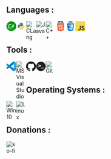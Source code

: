 ## Languages :  
<img align="left" alt="CSharp" width="26px" src="https://raw.githubusercontent.com/github/explore/80688e429a7d4ef2fca1e82350fe8e3517d3494d/topics/csharp/csharp.png" />
<img align="left" alt="Python" width="26px" src="https://raw.githubusercontent.com/github/explore/80688e429a7d4ef2fca1e82350fe8e3517d3494d/topics/python/python.png" />
<img align="left" alt="CLang" width="26px" src="https://simpleicons.org/icons/c.svg" />
<img align="left" alt="Java" width="26px" src="https://simpleicons.org/icons/java.svg" />
<img align="left" alt="C++" width="26px" src="https://simpleicons.org/icons/cplusplus.svg" />
<img align="left" alt="HTML5" width="26px" src="https://raw.githubusercontent.com/github/explore/80688e429a7d4ef2fca1e82350fe8e3517d3494d/topics/html/html.png" />
<img align="left" alt="CSS3" width="26px" src="https://raw.githubusercontent.com/github/explore/80688e429a7d4ef2fca1e82350fe8e3517d3494d/topics/css/css.png" />
<img align="left" alt="JavaScript" width="26px" src="https://raw.githubusercontent.com/github/explore/80688e429a7d4ef2fca1e82350fe8e3517d3494d/topics/javascript/javascript.png" />

<br/>
<br/>

## Tools :
<img align="left" alt="Visual Studio Code" width="26px" src="https://raw.githubusercontent.com/github/explore/80688e429a7d4ef2fca1e82350fe8e3517d3494d/topics/visual-studio-code/visual-studio-code.png" />
<img align="left" alt="MS Visual Studio" width="26px" src="https://upload.wikimedia.org/wikipedia/commons/5/59/Visual_Studio_Icon_2019.svg" />
<img align="left" alt="GitHub" width="26px" src="https://raw.githubusercontent.com/github/explore/78df643247d429f6cc873026c0622819ad797942/topics/github/github.png" />
<img align="left" alt="Terminal" width="26px" src="https://raw.githubusercontent.com/github/explore/80688e429a7d4ef2fca1e82350fe8e3517d3494d/topics/terminal/terminal.png" />
<img align="left" alt="Git" width="26px" src="https://simpleicons.org/icons/git.svg" />

<br/>
<br/>

## Operating Systems : 
<img align="left" alt="Win10" width="26px" src="https://upload.wikimedia.org/wikipedia/commons/5/5f/Windows_logo_-_2012.svg" />
<img align="left" alt="Linux" width="26px" src="https://simpleicons.org/icons/linux.svg" />

<br/>
<br/>

## Donations :
<a href="https://ko-fi.com/ahosenpaiffxiv" target="_blank" rel="noopener noreferrer"><img align="left" alt="ko-fi" width="26px" src="https://storage.ko-fi.com/cdn/kofi_stroke_cup.svg"/><a/>

